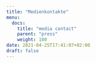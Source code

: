 ```yaml
---
title: "Medienkontakte"
menu:
  docs:
    title: "media contact"
    parent: "press"
    weight: 180
date: 2021-04-25T17:41:07+02:00
draft: false
---
```


